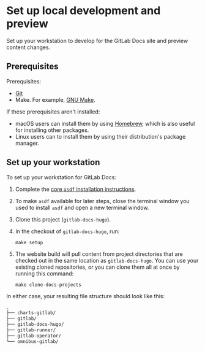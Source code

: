 # Set up local development and preview

Set up your workstation to develop for the GitLab Docs site and preview content changes.

## Prerequisites

Prerequisites:

- [Git](https://git-scm.com)
- Make. For example, [GNU Make](https://www.gnu.org/software/make/).

If these prerequisites aren't installed:

- macOS users can install them by using [Homebrew](https://brew.sh), which is also useful for installing other packages.
- Linux users can to install them by using their distribution's package manager.

## Set up your workstation

To set up your workstation for GitLab Docs:

1. Complete the [core `asdf` installation instructions](https://asdf-vm.com/guide/getting-started.html).
1. To make `asdf` available for later steps, close the terminal window you used to install `asdf` and open a new terminal window.
1. Clone this project (`gitlab-docs-hugo`).
1. In the checkout of `gitlab-docs-hugo`, run:

   ```shell
   make setup
   ```

1. The website build will pull content from project directories that are
checked out in the same location as `gitlab-docs-hugo`. You can use your
existing cloned repositories, or you can clone them all at once by running this command:

   ```shell
   make clone-docs-projects
   ```

In either case, your resulting file structure should look like this:

   ```markdown
   .
   ├── charts-gitlab/
   ├── gitlab/
   ├── gitlab-docs-hugo/
   ├── gitlab-runner/
   ├── gitlab-operator/
   └── omnibus-gitlab/
   ```
